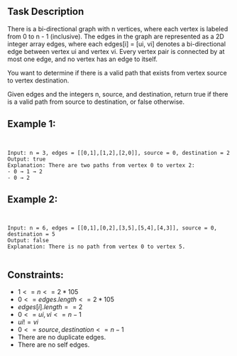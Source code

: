 ## Task Description

There is a bi-directional graph with n vertices, where each vertex is labeled from 0 to n - 1 (inclusive). The edges in the graph are represented as a 2D integer array edges, where each edges[i] = [ui, vi] denotes a bi-directional edge between vertex ui and vertex vi. Every vertex pair is connected by at most one edge, and no vertex has an edge to itself.

You want to determine if there is a valid path that exists from vertex source to vertex destination.

Given edges and the integers n, source, and destination, return true if there is a valid path from source to destination, or false otherwise.

 

## Example 1:
```


Input: n = 3, edges = [[0,1],[1,2],[2,0]], source = 0, destination = 2
Output: true
Explanation: There are two paths from vertex 0 to vertex 2:
- 0 → 1 → 2
- 0 → 2
```
## Example 2:
```


Input: n = 6, edges = [[0,1],[0,2],[3,5],[5,4],[4,3]], source = 0, destination = 5
Output: false
Explanation: There is no path from vertex 0 to vertex 5.
 

```
## Constraints:
- $1 <= n <= 2 * 105$  
- $0 <= edges.length <= 2 * 105$  
- $edges[i].length == 2$  
- $0 <= ui, vi <= n - 1$  
- $ui != vi$  
- $0 <= source, destination <= n - 1$  
- There are no duplicate edges.
- There are no self edges.
